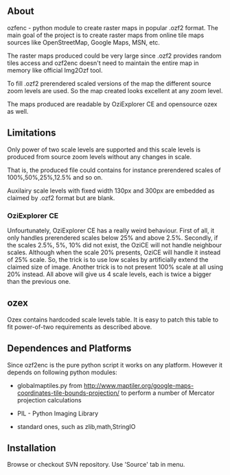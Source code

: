 ## About ##
ozfenc - python module to create raster maps in popular .ozf2 format. The main goal of the project is to create raster maps from online tile maps sources like OpenStreetMap, Google Maps, MSN, etc.

The raster maps produced could be very large since .ozf2 provides random tiles access and ozf2enc doesn't need to maintain the entire map in memory like official Img2Ozf tool.

To fill .ozf2 prerendered scaled versions of the map the different source zoom levels are used. So the map created looks excellent at any zoom level.

The maps produced are readable by OziExplorer CE and opensource ozex as well.

## Limitations ##
Only power of two scale levels are supported and this scale levels is produced from source zoom levels without any changes  in scale.

That is, the produced file could contains for instance prerendered scales of 100%,50%,25%,12.5% and so on.

Auxilairy scale levels with fixed width 130px and 300px are embedded as claimed by .ozf2 format but are blank.

### OziExplorer CE ###

Unfourtunately, OziExplorer CE has a really weird behaviour. First of all, it only handles prerendered scales below 25% and above 2.5%. Secondly, if the scales 2.5%, 5%, 10% did not exist, the OziCE will not handle neighbour scales. Although when the scale 20% presents, OziCE will handle it instead of 25% scale.
So, the trick is to use low scales by artificially extend the claimed size of image. Another trick is to not present 100% scale at all using 20% instead. All above will give us 4 scale levels, each is twice a bigger than the previous one.

## ozex ##
Ozex contains hardcoded scale levels table. It is easy to patch this table to fit power-of-two requirements as described above.

## Dependences and Platforms ##
Since ozf2enc is the pure python script it works on any platform. However it depends on following python modules:

  * globalmaptiles.py from http://www.maptiler.org/google-maps-coordinates-tile-bounds-projection/ to perform a number of Mercator projection calculations

  * PIL - Python Imaging Library
  * standard ones, such as zlib,math,StringIO

## Installation ##
Browse or checkout SVN repository. Use 'Source' tab in menu.